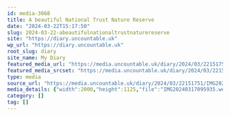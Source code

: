 ```yaml
---
id: media-3068
title: A beautiful National Trust Nature Reserve
date: "2024-03-22T15:17:50"
slug: 2024-03-22-abeautifulnationaltrustnaturereserve
site: "https://diary.uncountable.uk"
wp_url: "https://diary.uncountable.uk"
root_slug: diary
site_name: My Diary
featured_media_url: "https://media.uncountable.uk/diary/2024/03/22151751/IMG20240317095935.webp"
featured_media_srcset: "https://media.uncountable.uk/diary/2024/03/22151751/IMG20240317095935-300x169.webp 300w, https://media.uncountable.uk/diary/2024/03/22151751/IMG20240317095935-1024x576.webp 1024w, https://media.uncountable.uk/diary/2024/03/22151751/IMG20240317095935-150x150.webp 150w, https://media.uncountable.uk/diary/2024/03/22151751/IMG20240317095935-640x360.webp 640w, https://media.uncountable.uk/diary/2024/03/22151751/IMG20240317095935.webp 2000w"
type: media
source_url: "https://media.uncountable.uk/diary/2024/03/22151751/IMG20240317095935.webp"
media_details: {"width":2000,"height":1125,"file":"IMG20240317095935.webp","filesize":211340,"sizes":{"medium":{"file":"IMG20240317095935-300x169.webp","width":300,"height":169,"filesize":23426,"mime_type":"image/webp","source_url":"https://media.uncountable.uk/diary/2024/03/22151751/IMG20240317095935-300x169.webp"},"large":{"file":"IMG20240317095935-1024x576.webp","width":1024,"height":576,"filesize":244910,"mime_type":"image/webp","source_url":"https://media.uncountable.uk/diary/2024/03/22151751/IMG20240317095935-1024x576.webp"},"thumbnail":{"file":"IMG20240317095935-150x150.webp","width":150,"height":150,"filesize":10670,"mime_type":"image/webp","source_url":"https://media.uncountable.uk/diary/2024/03/22151751/IMG20240317095935-150x150.webp"},"mobwidth":{"file":"IMG20240317095935-640x360.webp","width":640,"height":360,"filesize":100870,"mime_type":"image/webp","source_url":"https://media.uncountable.uk/diary/2024/03/22151751/IMG20240317095935-640x360.webp"},"full":{"file":"IMG20240317095935.webp","width":2000,"height":1125,"mime_type":"image/webp","source_url":"https://media.uncountable.uk/diary/2024/03/22151751/IMG20240317095935.webp"}},"image_meta":{"aperture":"0","credit":"","camera":"","caption":"","created_timestamp":"0","copyright":"","focal_length":"0","iso":"0","shutter_speed":"0","title":"","orientation":"0","keywords":[]}}
category: []
tag: []
---
```


